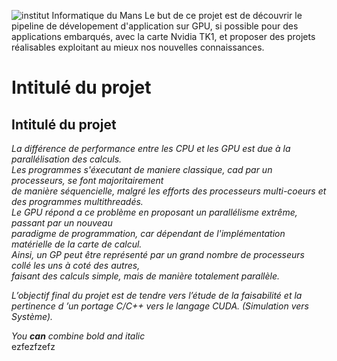 ![institut Informatique du Mans](http://www-info.univ-lemans.fr/wp-content/themes/departementinformatique/images/slide4.jpg)
Le but de ce projet est de découvrir le pipeline de dévelopement d'application sur GPU, si possible pour des applications embarqués,
avec la carte Nvidia TK1, et proposer des projets réalisables exploitant au mieux nos nouvelles connaissances.


# Intitulé du projet
## Intitulé du projet
_La différence de performance entre les CPU et les GPU est due à la parallélisation des calculs._  
_Les programmes s'éxecutant de maniere classique, cad par un processeurs, se font majoritairement_  
_de manière séquencielle, malgré les efforts des processeurs multi-coeurs et des programmes multithreadés._  
_Le GPU répond a ce problème en proposant un parallélisme extrême, passant par un nouveau_  
_paradigme de programmation, car dépendant de l'implémentation matérielle de la carte de calcul._  
_Ainsi, un GP peut être représenté par un grand nombre de processeurs collé les uns à coté des autres,_  
_faisant des calculs simple, mais de manière totalement parallèle._  

_L’objectif final du projet est de tendre vers l’étude de la faisabilité et la_  
_pertinence d ’un portage C/C++ vers le langage CUDA. (Simulation vers Système)._

_You **can** combine bold and italic_  
ezfezfzefz
